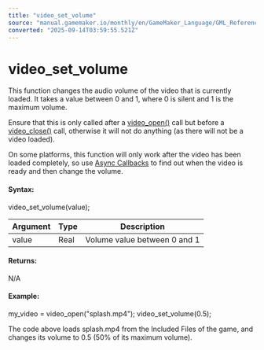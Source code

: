 ```yaml
---
title: "video_set_volume"
source: "manual.gamemaker.io/monthly/en/GameMaker_Language/GML_Reference/Drawing/Videos/video_set_volume.htm"
converted: "2025-09-14T03:59:55.521Z"
---
```


# video\_set\_volume

This function changes the audio volume of the video that is currently loaded. It takes a value between 0 and 1, where 0 is silent and 1 is the maximum volume.

Ensure that this is only called after a [video\_open()](video_open.md) call but before a [video\_close()](video_close.md) call, otherwise it will not do anything (as there will not be a video loaded).

On some platforms, this function will only work after the video has been loaded completely, so use [Async Callbacks](Videos.htm#h) to find out when the video is ready and then change the volume.

#### Syntax:

video\_set\_volume(value);

| Argument | Type | Description |
| --- | --- | --- |
| value | Real | Volume value between 0 and 1 |

#### Returns:

N/A

#### Example:

my\_video = video\_open("splash.mp4");
video\_set\_volume(0.5);

The code above loads splash.mp4 from the Included Files of the game, and changes its volume to 0.5 (50% of its maximum volume).